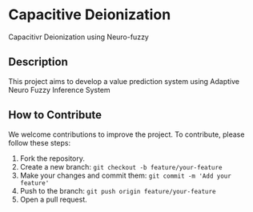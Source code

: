 # Capacitive Deionization 
Capacitivr Deionization using Neuro-fuzzy

## Description
This project aims to develop a value prediction system using Adaptive Neuro Fuzzy Inference System

## How to Contribute
We welcome contributions to improve the project. To contribute, please follow these steps:
1. Fork the repository.
2. Create a new branch: `git checkout -b feature/your-feature`
3. Make your changes and commit them: `git commit -m 'Add your feature'`
4. Push to the branch: `git push origin feature/your-feature`
5. Open a pull request.
